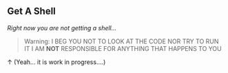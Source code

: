 ## Get A Shell

_Right now you are not getting a shell..._

> Warning: I BEG YOU NOT TO LOOK AT THE CODE NOR TRY TO RUN IT I AM **NOT** RESPONSIBLE FOR ANYTHING THAT HAPPENS TO YOU

↑ (Yeah... it is work in progress....)
